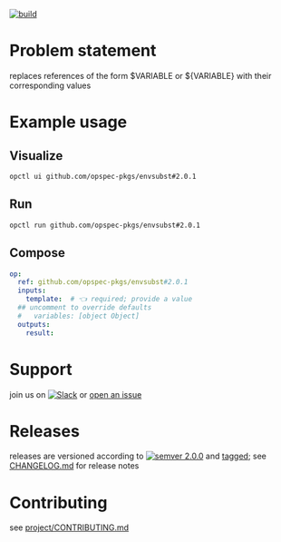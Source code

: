 [![build](https://github.com/opspec-pkgs/envsubst/actions/workflows/build.yml/badge.svg)](https://github.com/opspec-pkgs/envsubst/actions/workflows/build.yml)


# Problem statement

replaces references of the form $VARIABLE or ${VARIABLE} with their corresponding values

# Example usage

## Visualize

```shell
opctl ui github.com/opspec-pkgs/envsubst#2.0.1
```

## Run

```
opctl run github.com/opspec-pkgs/envsubst#2.0.1
```

## Compose

```yaml
op:
  ref: github.com/opspec-pkgs/envsubst#2.0.1
  inputs:
    template:  # 👈 required; provide a value
  ## uncomment to override defaults
  #   variables: [object Object]
  outputs:
    result:
```

# Support

join us on
[![Slack](https://img.shields.io/badge/slack-opctl-E01563.svg)](https://join.slack.com/t/opctl/shared_invite/zt-51zodvjn-Ul_UXfkhqYLWZPQTvNPp5w)
or
[open an issue](https://github.com/opspec-pkgs/envsubst/issues)

# Releases

releases are versioned according to
[![semver 2.0.0](https://img.shields.io/badge/semver-2.0.0-brightgreen.svg)](http://semver.org/spec/v2.0.0.html)
and [tagged](https://git-scm.com/book/en/v2/Git-Basics-Tagging); see
[CHANGELOG.md](CHANGELOG.md) for release notes

# Contributing

see
[project/CONTRIBUTING.md](https://github.com/opspec-pkgs/project/blob/main/CONTRIBUTING.md)
